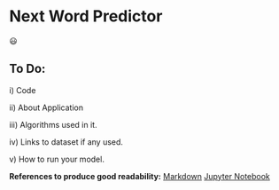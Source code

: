 # Next Word Predictor

:smiley:

## **To Do:**

i) Code

ii) About Application

iii) Algorithms used in it.

iv) Links to dataset if any used.

v) How to run your model.


**References to produce good readability:**
[Markdown](https://github.com/Learn-Write-Repeat/Open-contributions/blob/master/Markdown.md)
[Jupyter Notebook](https://github.com/Learn-Write-Repeat/Open-contributions/blob/master/Trivedh_Jupyter_Tutorial.md)
